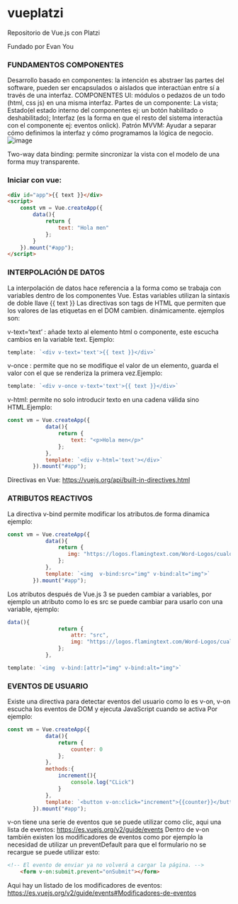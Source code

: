 # vueplatzi
Repositorio de Vue.js con Platzi

Fundado por Evan You

### FUNDAMENTOS COMPONENTES
Desarrollo basado en componentes: la intención es abstraer las partes del software, pueden ser encapsulados o aislados que interactúan entre sí a través de una interfaz. 
COMPONENTES UI: módulos o pedazos de un todo (html, css js) en una misma interfaz.
Partes de un componente: La vista; Estado(el estado interno del componentes ej: un botón habilitado o deshabilitado); Interfaz (es la forma en que el resto del sistema interactúa con el componente ej: eventos onlick).
Patrón MVVM: Ayudar a separar cómo definimos la interfaz y cómo programamos la lógica de negocio. 
![image](https://github.com/juanrojax/vueplatzi/assets/43138305/6cafffa2-91e8-4ed2-a086-fb7883005616)

Two-way data binding: permite sincronizar la vista con el modelo de una forma muy transparente.

### **Iniciar con vue:**
```html
<div id="app">{{ text }}</div>
<script>
    const vm = Vue.createApp({
        data(){
            return {
                text: "Hola men"
            };
        }
    }).mount("#app");
</script>
```
### INTERPOLACIÓN DE DATOS
La interpolación de datos hace referencia a la forma como se trabaja con variables dentro de los componentes Vue. Estas variables utilizan la sintaxis de doble llave {{ text }}
Las directivas son tags de HTML que permiten que los valores de las etiquetas en el DOM cambien. dinámicamente. ejemplos son:

v-text=‘text’ : añade texto al elemento html o componente, este escucha cambios en la variable text. Ejemplo:
```javascript
template: `<div v-text='text'>{{ text }}</div>`
```
v-once : permite que no se modifique el valor de un elemento, guarda el valor con el que se renderiza la primera vez.Ejemplo:
```javascript
template: `<div v-once v-text='text'>{{ text }}</div>`
```
v-html: permite no solo introducir texto en una cadena válida sino HTML.Ejemplo:
```javascript
const vm = Vue.createApp({
            data(){
                return {
                    text: "<p>Hola men</p>"
                };
            },
            template: `<div v-html='text'></div>`
        }).mount("#app");
```
Directivas en Vue: https://vuejs.org/api/built-in-directives.html

### ATRIBUTOS REACTIVOS
La directiva v-bind permite modificar los atributos.de forma dinamica ejemplo:
```javascript
const vm = Vue.createApp({
            data(){
                return {
                   img: "https://logos.flamingtext.com/Word-Logos/cualquier-cosa-design-china-name.png"
                };
            },
            template: `<img  v-bind:src="img" v-bind:alt="img">`
        }).mount("#app");
```
Los atributos después de Vue.js 3 se pueden cambiar a variables, por ejemplo un atributo como lo es src se puede cambiar para usarlo con una variable, ejemplo:
```javascript
data(){
                return {
                    attr: "src",
                    img: "https://logos.flamingtext.com/Word-Logos/cualquier-cosa-design-china-name.png"
                };
            },

template: `<img  v-bind:[attr]="img" v-bind:alt="img">`
```

### EVENTOS DE USUARIO
Existe una directiva para detectar eventos del usuario como lo es v-on, v-on escucha los eventos de DOM y ejecuta JavaScript cuando se activa
Por ejemplo:
```javascript
const vm = Vue.createApp({
            data(){
                return {
                    counter: 0
                };
            },
            methods:{
                increment(){
                    console.log("CLick")
                }
            },
            template: `<button v-on:click="increment">{{counter}}</button>`
        }).mount("#app");
```

v-on tiene una serie de eventos que se puede utilizar como clic, aqui una lista de eventos: https://es.vuejs.org/v2/guide/events
Dentro de v-on también existen los modificadores de eventos como por ejemplo la necesidad de utilizar un preventDefault para que el formulario no se recargue se puede utilizar esto:
```html
<!-- El evento de enviar ya no volverá a cargar la página. -->
    <form v-on:submit.prevent="onSubmit"></form>
```
Aqui hay un listado de los modificadores de eventos: https://es.vuejs.org/v2/guide/events#Modificadores-de-eventos

